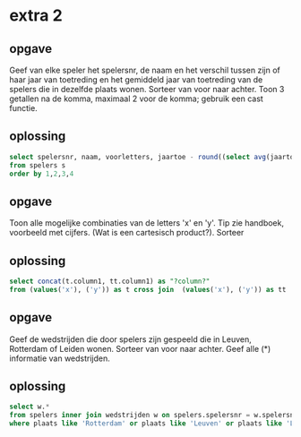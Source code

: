 # extra 2

## opgave
Geef van elke speler het spelersnr, de naam en het verschil tussen zijn of haar jaar van toetreding en het gemiddeld jaar van toetreding van de spelers die in dezelfde plaats wonen. Sorteer van voor naar achter. Toon 3 getallen na de komma, maximaal 2 voor de komma; gebruik een cast functie.
## oplossing
```sql
select spelersnr, naam, voorletters, jaartoe - round((select avg(jaartoe) from spelers s2 where s.plaats = s2.plaats),3) as numeric
from spelers s
order by 1,2,3,4
```

## opgave
Toon alle mogelijke combinaties van de letters 'x' en 'y'. Tip zie handboek, voorbeeld met cijfers. (Wat is een cartesisch product?). Sorteer
## oplossing
```sql
select concat(t.column1, tt.column1) as "?column?"
from (values('x'), ('y')) as t cross join  (values('x'), ('y')) as tt
```

## opgave
Geef de wedstrijden die door spelers zijn gespeeld die in Leuven, Rotterdam of Leiden wonen. Sorteer van voor naar achter. Geef alle (*) informatie van wedstrijden.
## oplossing
```sql
select w.*
from spelers inner join wedstrijden w on spelers.spelersnr = w.spelersnr
where plaats like 'Rotterdam' or plaats like 'Leuven' or plaats like 'Leiden'
```
